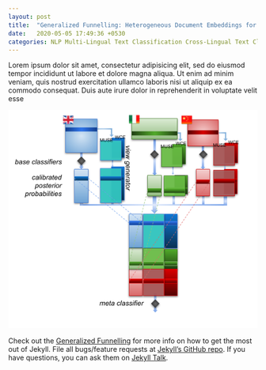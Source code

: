 ```yaml
---
layout: post
title:  "Generalized Funnelling: Heterogeneous Document Embeddings for Multi-Lingual TC"
date:   2020-05-05 17:49:36 +0530
categories: NLP Multi-Lingual Text Classification Cross-Lingual Text Classification
---
```

Lorem ipsum dolor sit amet, consectetur adipisicing elit, sed do eiusmod tempor incididunt ut labore et dolore magna aliqua. Ut enim ad minim veniam, quis nostrud exercitation ullamco laboris nisi ut aliquip ex ea commodo consequat. Duis aute irure dolor in reprehenderit in voluptate velit esse

![gFun-architecture]

Check out the [Generalized Funnelling][gFun-thesis] for more info on how to get the most out of Jekyll. File all bugs/feature requests at [Jekyll’s GitHub repo][jekyll-gh]. If you have questions, you can ask them on [Jekyll Talk][jekyll-talk].

[jekyll-docs]: https://jekyllrb.com/docs/home
[jekyll-gh]:   https://github.com/jekyll/jekyll
[jekyll-talk]: https://talk.jekyllrb.com/
[gFun-architecture]: /assets/gFun-architecture.png
[gFun-thesis]: /assets/gFun_thesis.pdf
